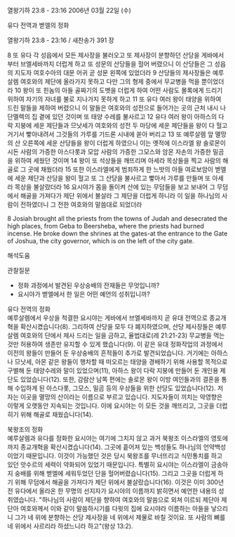 열왕기하 23:8 - 23:16 
2006년 03월 22일 (수)

유다 전역과 벧엘의 정화



열왕기하 23:8 - 23:16 / 새찬송가 391 장


8 또 유다 각 성읍에서 모든 제사장을 불러오고 또 제사장이 분향하던 산당을 게바에서부터 브엘세바까지 더럽게 하고 또 성문의 산당들을 헐어 버렸으니 이 산당들은 그 성읍의 지도자 여호수아의 대문 어귀 곧 성문 왼쪽에 있었더라 9 산당들의 제사장들은 예루살렘 여호와의 제단에 올라가지 못하고 다만 그의 형제 중에서 무교병을 먹을 뿐이었더라 10 왕이 또 힌놈의 아들 골짜기의 도벳을 더럽게 하여 어떤 사람도 몰록에게 드리기 위하여 자기의 자녀를 불로 지나가지 못하게 하고 11 또 유다 여러 왕이 태양을 위하여 드린 말들을 제하여 버렸으니 이 말들은 여호와의 성전으로 들어가는 곳의 근처 내시 나단멜렉의 집 곁에 있던 것이며 또 태양 수레를 불사르고 12 유다 여러 왕이 아하스의 다락 지붕에 세운 제단들과 므낫세가 여호와의 성전 두 마당에 세운 제단들을 왕이 다 헐고 거기서 빻아내려서 그것들의 가루를 기드론 시내에 쏟아 버리고 13 또 예루살렘 앞 멸망의 산 오른쪽에 세운 산당들을 왕이 더럽게 하였으니 이는 옛적에 이스라엘 왕 솔로몬이 시돈 사람의 가증한 아스다롯과 모압 사람의 가증한 그모스와 암몬 자손의 가증한 밀곰을 위하여 세웠던 것이며 14 왕이 또 석상들을 깨뜨리며 아세라 목상들을 찍고 사람의 해골로 그 곳에 채웠더라 15 또한 이스라엘에게 범죄하게 한 느밧의 아들 여로보암이 벧엘에 세운 제단과 산당을 왕이 헐고 또 그 산당을 불사르고 빻아서 가루를 만들며 또 아세라 목상을 불살랐더라 16 요시야가 몸을 돌이켜 산에 있는 무덤들을 보고 보내어 그 무덤에서 해골을 가져다가 제단 위에서 불살라 그 제단을 더럽게 하니라 이 일을 하나님의 사람이 전하였더니 그 전한 여호와의 말씀대로 되었더라 


8  Josiah brought all the priests from the towns of Judah and desecrated the high places, from Geba to Beersheba, where the priests had burned incense. He broke down the shrines at the gates-at the entrance to the Gate of Joshua, the city governor, which is on the left of the city gate.

해석도움





관찰질문
- 정화 과정에서 발견된 우상숭배의 잔재들은 무엇입니까? 
- 요시야가 벧엘에서 한 일은 어떤 예언의 성취입니까? 


유다 전역의 정화  
예루살렘에서 우상을 척결한 요시야는 게바에서 브엘세바까지 곧 유대 전역으로 종교개혁을 확산시켰습니다(8). 그리하여 산당을 모두 다 폐지하였으며, 산당 제사장들은 예루살렘 여호와의 단에서 제사 드리는 일을 금하고, 율법대로(레 21:21-23) 무교병을 먹는 것만 허용하여 생존만 유지할 수 있게 했습니다(9). 이 같은 유대 정화작업의 과정에서 이전의 왕들이 만들어 둔 우상숭배의 흔적들이 추가로 발견되었습니다. 거기에는 아하스나 므낫세, 아몬 같은 왕들이 행차할 때 떠오르는 태양을 경배하기 위해 사용할 목적으로 구별해 둔 태양수레와 말이 있었으며(11), 아하스 왕이 다락 지붕에 만들어 둔 개인용 제단도 있었습니다(12). 또한, 감람산 남쪽 편에는 솔로몬 왕이 이방 여인들과의 결혼을 통해 수입하게 된 아스다롯, 그모스, 밀곰 등의 우상들을 위한 산당도 있었습니다(12). 저자는 이곳을 멸망의 산이라는 이름으로 부르고 있습니다. 지도자들이 끼치는 악영향은 이렇게 오랫동안 지속되는 것입니다. 이에 요시야는 이 모든 것을 깨뜨리고, 그곳을 더럽히기 위해 해골로 채웠습니다(14).    

북왕조의 정화  
예루살렘과 유다를 정화한 요시야는 여기에 그치지 않고 과거 북왕조 이스라엘의 영토에까지 종교개혁을 확산시켰습니다(14). 그곳에 흩어져 있는 백성들도 하나님의 언약백성이었기 때문입니다. 이것이 가능했던 것은 당시 북왕조를 무너뜨리고 식민통치를 하고 있던 앗수르의 세력이 약화되어 있었기 때문입니다. 특별히 요시야는 이스라엘이 금송아지 숭배를 위해 벧엘에 세워두었던 단을 헐어버렸습니다(15). 그리고 그곳을 더럽게 하기 위해 무덤에서 해골을 가져다가 제단 위에서 불살랐습니다(16). 이것은 이미 300년 전 유다에서 올라온 한 무명의 선지자가 요시야의 이름까지 밝히면서 예언한 내용의 성취였습니다. "하나님의 사람이 제단을 향하여 여호와의 말씀으로 외쳐 이르되 제단아 제단아 여호와께서 이와 같이 말씀하시기를 다윗의 집에 요시야라 이름하는 아들을 낳으리니 그가 네 위에 분향하는 산당 제사장을 네 위에서 제물로 바칠 것이요. 또 사람의 뼈를 네 위에서 사르리라 하셨느니라 하고"(왕상 13:2).